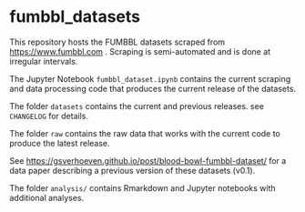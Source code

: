# fumbbl_datasets
This repository hosts the FUMBBL datasets scraped from https://www.fumbbl.com .
Scraping is semi-automated and is done at irregular intervals.

The Jupyter Notebook `fumbbl_dataset.ipynb` contains the current scraping and data processing code that produces the current release of the datasets.

The folder `datasets` contains the current and previous releases. 
see `CHANGELOG` for details.

The folder `raw` contains the raw data that works with the current code to produce the latest release.

See https://gsverhoeven.github.io/post/blood-bowl-fumbbl-dataset/ for a data paper describing a previous version of these datasets (v0.1).

The folder `analysis/` contains Rmarkdown and Jupyter notebooks with additional analyses.

